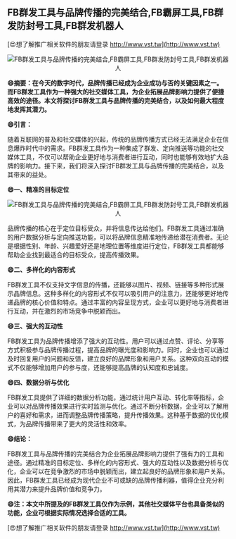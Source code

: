 ## **FB群发工具与品牌传播的完美结合,FB霸屏工具,FB群发防封号工具,FB群发机器人**

[😍想了解推广相关软件的朋友请登录 http://www.vst.tw](http://www.vst.tw)

 <center><img src="https://vst.tw/MP4/tuiguang/png/2.png" alt="FB群发工具与品牌传播的完美结合,FB霸屏工具,FB群发防封号工具,FB群发机器人"></center>

**😄摘要：在今天的数字时代，品牌传播已经成为企业成功与否的关键因素之一。而FB群发工具作为一种强大的社交媒体工具，为企业拓展品牌影响力提供了便捷高效的途径。本文将探讨FB群发工具与品牌传播的完美结合，以及如何最大程度地发挥其潜力。**

**😄引言：**

随着互联网的普及和社交媒体的兴起，传统的品牌传播方式已经无法满足企业在信息爆炸时代中的需求。FB群发工具作为一种集成了群发、定向推送等功能的社交媒体工具，不仅可以帮助企业更好地与消费者进行互动，同时也能够有效地扩大品牌的影响力。接下来，我们将深入探讨FB群发工具与品牌传播的完美结合，以及其带来的益处。

**😄一、精准的目标定位**

 <center><img src="https://vst.tw/MP4/tuiguang/png/0.png" alt="FB群发工具与品牌传播的完美结合,FB霸屏工具,FB群发防封号工具,FB群发机器人"></center>

品牌传播的核心在于定位目标受众，并将信息传达给他们。FB群发工具通过准确的用户数据分析与定向推送功能，可以将品牌信息精准地传递给潜在消费者。无论是根据性别、年龄、兴趣爱好还是地理位置等维度进行定位，FB群发工具都能够帮助企业找到最适合的目标受众，提高传播效果。

**😄二、多样化的内容形式**

FB群发工具不仅支持文字信息的传播，还能够以图片、视频、链接等多种形式展示品牌信息。这种多样化的内容形式不仅可以吸引用户的注意力，还能够更好地传递品牌的核心价值和特点。通过丰富的内容呈现方式，企业可以更好地与消费者进行互动，并在激烈的市场竞争中脱颖而出。

**😄三、强大的互动性**

FB群发工具为品牌传播增添了强大的互动性。用户可以通过点赞、评论、分享等方式积极参与品牌传播过程，提高品牌的曝光度和影响力。同时，企业也可以通过及时回复用户的问题和反馈，建立良好的品牌形象和用户关系。这种双向互动的模式不仅能够增加用户的参与度，还能够提高品牌的认知度和忠诚度。

**😄四、数据分析与优化**

FB群发工具提供了详细的数据分析功能，通过统计用户互动、转化率等指标，企业可以对品牌传播效果进行实时监测与优化。通过不断分析数据，企业可以了解用户的喜好和需求，进而调整品牌传播策略，提升传播效果。这种基于数据的优化模式，为品牌传播带来了更大的灵活性和效率。

**😄结论：**

FB群发工具与品牌传播的完美结合为企业拓展品牌影响力提供了强有力的工具和途径。通过精准的目标定位、多样化的内容形式、强大的互动性以及数据分析与优化，企业可以在竞争激烈的市场中脱颖而出，建立起良好的品牌形象和用户关系。因此，FB群发工具已经成为现代企业不可或缺的品牌传播利器，值得企业充分利用其潜力来提升品牌价值和竞争力。

**😄注：本文中所提及的FB群发工具仅作为示例，其他社交媒体平台也具备类似的功能，企业可根据实际情况选择合适的工具。**

[😍想了解推广相关软件的朋友请登录 http://www.vst.tw](http://www.vst.tw)



